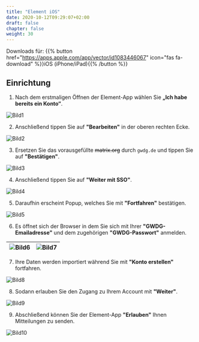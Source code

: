 ```yaml
---
title: "Element iOS"
date: 2020-10-12T09:29:07+02:00
draft: false
chapter: false
weight: 30
---
```



Downloads für: {{% button href="https://apps.apple.com/app/vector/id1083446067" icon="fas fa-download" %}}iOS (iPhone/iPad){{% /button %}}

## Einrichtung

1. Nach dem erstmaligen Öffnen der Element-App wählen Sie **„Ich habe bereits ein Konto“**.  


![Bild1](/images/15_Element_iOS1_de.jpeg?height=50vh&classes=border)  

2. Anschließend tippen Sie auf **"Bearbeiten"** in der oberen rechten Ecke.  

![Bild2](/images/15_Element_iOS2_de.jpeg?height=50vh&classes=border)  

3. Ersetzen Sie das vorausgefüllte ~~matrix.org~~ durch `gwdg.de` und tippen Sie auf **"Bestätigen"**.  

![Bild3](/images/15_Element_iOS3_de.jpeg?height=50vh&classes=border)  

4. Anschließend tippen Sie auf **"Weiter mit SSO"**.  

![Bild4](/images/15_Element_iOS4_de.jpeg?height=50vh&classes=border)  

5. Daraufhin erscheint Popup, welches Sie mit **"Fortfahren"** bestätigen.  

![Bild5](/images/15_Element_iOS5_de.jpeg?height=50vh&classes=border)  

6. Es öffnet sich der Browser in dem Sie sich mit Ihrer **"GWDG-Emailadresse"** und dem zugehörigen **"GWDG-Passwort"** anmelden.  

| ![Bild6](/images/15_Element_iOS6_de.jpeg?height=50vh&classes=border) | ![Bild7](/images/15_Element_iOS7_de.jpeg?height=50vh&classes=border) |
|---------------------------------------------------------------------|----------------------------------------------------------------------|  

7. Ihre Daten werden importiert während Sie mit **"Konto erstellen"** fortfahren.  

![Bild8](/images/15_Element_iOS8_de.jpeg?height=50vh&classes=border)  

8. Sodann erlauben Sie den Zugang zu Ihrem Account mit **"Weiter"**.  

![Bild9](/images/15_Element_iOS9_de.jpeg?height=50vh&classes=border)  

9. Abschließend können Sie der Element-App **"Erlauben"** Ihnen Mitteilungen zu senden.  

![Bild10](/images/15_Element_iOS10_de.jpeg?height=50vh&classes=border)  
